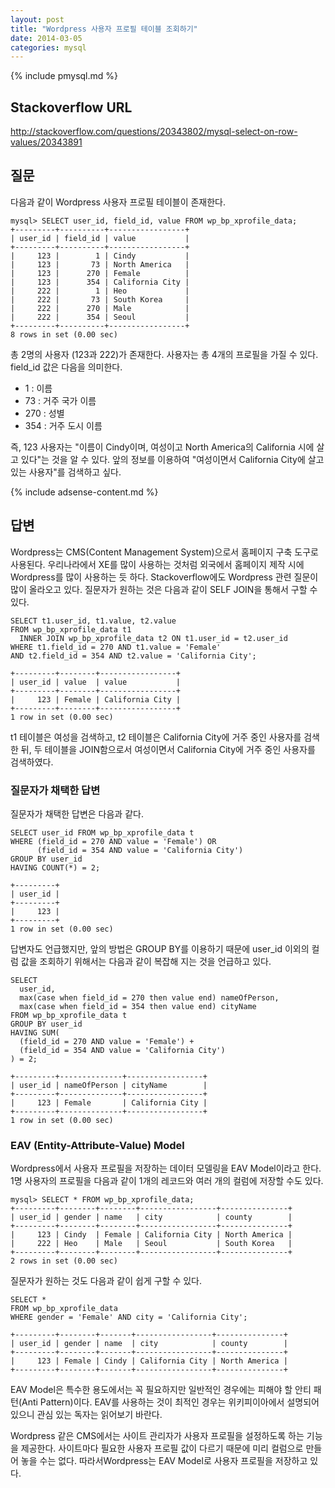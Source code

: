 ```yaml
---
layout: post
title: "Wordpress 사용자 프로필 테이블 조회하기"
date: 2014-03-05 
categories: mysql
---
```


{% include pmysql.md %}

## Stackoverflow URL

http://stackoverflow.com/questions/20343802/mysql-select-on-row-values/20343891

## 질문

다음과 같이 Wordpress 사용자 프로필 테이블이 존재한다.

    mysql> SELECT user_id, field_id, value FROM wp_bp_xprofile_data;
    +---------+----------+-----------------+
    | user_id | field_id | value           |
    +---------+----------+-----------------+
    |     123 |        1 | Cindy           |
    |     123 |       73 | North America   |
    |     123 |      270 | Female          |
    |     123 |      354 | California City |
    |     222 |        1 | Heo             |
    |     222 |       73 | South Korea     |
    |     222 |      270 | Male            |
    |     222 |      354 | Seoul           |
    +---------+----------+-----------------+
    8 rows in set (0.00 sec)

총 2명의 사용자 (123과 222)가 존재한다. 사용자는 총 4개의 프로필을 가질 수 있다. field_id 값은 다음을 의미한다.

- 1 : 이름
- 73 : 거주 국가 이름
- 270 : 성별
- 354 : 거주 도시 이름

즉, 123 사용자는 "이름이 Cindy이며, 여성이고 North America의 California 시에 살고 있다"는 것을 알 수 있다. 앞의 정보를 이용하여 "여성이면서 California City에 살고 있는 사용자"를 검색하고 싶다.

{% include adsense-content.md %}

## 답변

Wordpress는 CMS(Content Management System)으로서 홈페이지 구축 도구로 사용된다. 우리나라에서 XE를 많이 사용하는 것처럼 외국에서 홈페이지 제작 시에 Wordpress를 많이 사용하는 듯 하다. Stackoverflow에도 Wordpress 관련 질문이 많이 올라오고 있다. 질문자가 원하는 것은 다음과 같이 SELF JOIN을 통해서 구할 수 있다.

    SELECT t1.user_id, t1.value, t2.value
    FROM wp_bp_xprofile_data t1
      INNER JOIN wp_bp_xprofile_data t2 ON t1.user_id = t2.user_id
    WHERE t1.field_id = 270 AND t1.value = 'Female'
    AND t2.field_id = 354 AND t2.value = 'California City';
     
    +---------+--------+-----------------+
    | user_id | value  | value           |
    +---------+--------+-----------------+
    |     123 | Female | California City |
    +---------+--------+-----------------+
    1 row in set (0.00 sec)

t1 테이블은 여성을 검색하고, t2 테이블은 California City에 거주 중인 사용자를 검색한 뒤, 두 테이블을 JOIN함으로서 여성이면서 California City에 거주 중인 사용자를 검색하였다.

### 질문자가 채택한 답변

질문자가 채택한 답변은 다음과 같다.

    SELECT user_id FROM wp_bp_xprofile_data t
    WHERE (field_id = 270 AND value = 'Female') OR
          (field_id = 354 AND value = 'California City')
    GROUP BY user_id
    HAVING COUNT(*) = 2;
     
    +---------+
    | user_id |
    +---------+
    |     123 |
    +---------+
    1 row in set (0.00 sec)

답변자도 언급했지만, 앞의 방법은 GROUP BY를 이용하기 때문에 user_id 이외의 컬럼 값을 조회하기 위해서는 다음과 같이 복잡해 지는 것을 언급하고 있다.

    SELECT
      user_id,
      max(case when field_id = 270 then value end) nameOfPerson,
      max(case when field_id = 354 then value end) cityName
    FROM wp_bp_xprofile_data t
    GROUP BY user_id
    HAVING SUM(
      (field_id = 270 AND value = 'Female') +
      (field_id = 354 AND value = 'California City')
    ) = 2;
     
    +---------+--------------+-----------------+
    | user_id | nameOfPerson | cityName        |
    +---------+--------------+-----------------+
    |     123 | Female       | California City |
    +---------+--------------+-----------------+
    1 row in set (0.00 sec)

### EAV (Entity-Attribute-Value) Model

Wordpress에서 사용자 프로필을 저장하는 데이터 모델링을 EAV Model이라고 한다. 1명 사용자의 프로필을 다음과 같이 1개의 레코드와 여러 개의 컬럼에 저장할 수도 있다.

    mysql> SELECT * FROM wp_bp_xprofile_data;
    +---------+--------+--------+-----------------+---------------+
    | user_id | gender | name   | city            | county        |
    +---------+--------+--------+-----------------+---------------+
    |     123 | Cindy  | Female | California City | North America |
    |     222 | Heo    | Male   | Seoul           | South Korea   |
    +---------+--------+--------+-----------------+---------------+
    2 rows in set (0.00 sec)

질문자가 원하는 것도 다음과 같이 쉽게 구할 수 있다.

    SELECT *
    FROM wp_bp_xprofile_data
    WHERE gender = 'Female' AND city = 'California City';
     
    +---------+--------+-------+-----------------+---------------+
    | user_id | gender | name  | city            | county        |
    +---------+--------+-------+-----------------+---------------+
    |     123 | Female | Cindy | California City | North America |
    +---------+--------+-------+-----------------+---------------+

EAV Model은 특수한 용도에서는 꼭 필요하지만 일반적인 경우에는 피해야 할 안티 패턴(Anti Pattern)이다. EAV를 사용하는 것이 최적인 경우는 위키피이아에서 설명되어 있으니 관심 있는 독자는 읽어보기 바란다.

Wordpress 같은 CMS에서는 사이트 관리자가 사용자 프로필을 설정하도록 하는 기능을 제공한다. 사이트마다 필요한 사용자 프로필 값이 다르기 때문에 미리 컬럼으로 만들어 놓을 수는 없다. 따라서Wordpress는 EAV Model로 사용자 프로필을 저장하고 있다.
